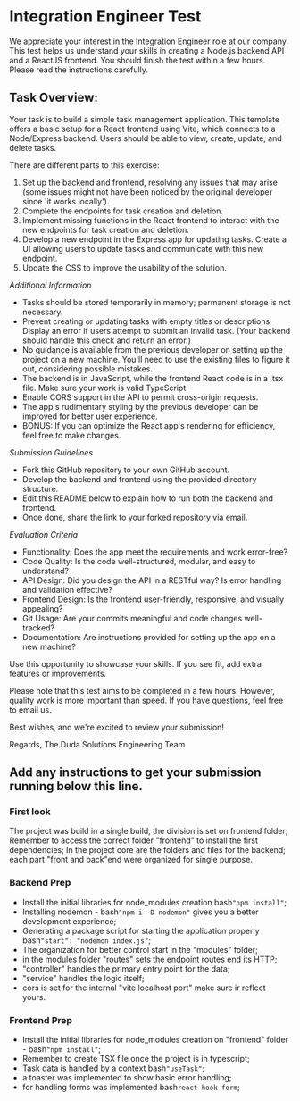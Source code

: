 # Integration Engineer Test

We appreciate your interest in the Integration Engineer role at our company. This test helps us understand your skills in creating a Node.js backend API and a ReactJS frontend. You should finish the test within a few hours. Please read the instructions carefully.

## Task Overview:

Your task is to build a simple task management application. This template offers a basic setup for a React frontend using Vite, which connects to a Node/Express backend. Users should be able to view, create, update, and delete tasks.

There are different parts to this exercise:

1. Set up the backend and frontend, resolving any issues that may arise (some issues might not have been noticed by the original developer since 'it works locally').
2. Complete the endpoints for task creation and deletion.
3. Implement missing functions in the React frontend to interact with the new endpoints for task creation and deletion.
4. Develop a new endpoint in the Express app for updating tasks. Create a UI allowing users to update tasks and communicate with this new endpoint.
5. Update the CSS to improve the usability of the solution.

*Additional Information*

* Tasks should be stored temporarily in memory; permanent storage is not necessary.
* Prevent creating or updating tasks with empty titles or descriptions. Display an error if users attempt to submit an invalid task. (Your backend should handle this check and return an error.)
* No guidance is available from the previous developer on setting up the project on a new machine. You'll need to use the existing files to figure it out, considering possible mistakes.
* The backend is in JavaScript, while the frontend React code is in a .tsx file. Make sure your work is valid TypeScript.
* Enable CORS support in the API to permit cross-origin requests.
* The app's rudimentary styling by the previous developer can be improved for better user experience.
* BONUS: If you can optimize the React app's rendering for efficiency, feel free to make changes.

*Submission Guidelines*

* Fork this GitHub repository to your own GitHub account.
* Develop the backend and frontend using the provided directory structure.
* Edit this README below to explain how to run both the backend and frontend.
* Once done, share the link to your forked repository via email.

*Evaluation Criteria*

* Functionality: Does the app meet the requirements and work error-free?
* Code Quality: Is the code well-structured, modular, and easy to understand?
* API Design: Did you design the API in a RESTful way? Is error handling and validation effective?
* Frontend Design: Is the frontend user-friendly, responsive, and visually appealing?
* Git Usage: Are your commits meaningful and code changes well-tracked?
* Documentation: Are instructions provided for setting up the app on a new machine?

Use this opportunity to showcase your skills. If you see fit, add extra features or improvements.

Please note that this test aims to be completed in a few hours. However, quality work is more important than speed. If you have questions, feel free to email us.

Best wishes, and we're excited to review your submission!

Regards,
The Duda Solutions Engineering Team

## Add any instructions to get your submission running below this line.

### First look
The project was build in a single build, the division is set on frontend folder;
Remember to access the correct folder "frontend" to install the first dependencies;
In the project core are the folders and files for the backend;
each part "front and back"end were organized for single purpose.

### Backend Prep
- Install the initial libraries for node_modules creation  bash```"npm install"```;
- Installing nodemon - bash```"npm i -D nodemon"``` gives you a better development experience;
- Generating a package script for starting the application properly bash```"start": "nodemon index.js"```;
- The organization for better control start in the "modules" folder;
- in the modules folder "routes" sets the endpoint routes end its HTTP;
- "controller" handles the primary entry point for the data;
- "service" handles the logic itself;
- cors is set for the internal "vite localhost port" make sure ir reflect yours.

### Frontend Prep
- Install the initial libraries for node_modules creation on "frontend" folder - bash```"npm install"```;
- Remember to create TSX file once the project is in typescript;
- Task data is handled by a context bash```"useTask"```;
- a toaster was implemented to show basic error handling;
- for handling forms was implemented bash```react-hook-form```;

